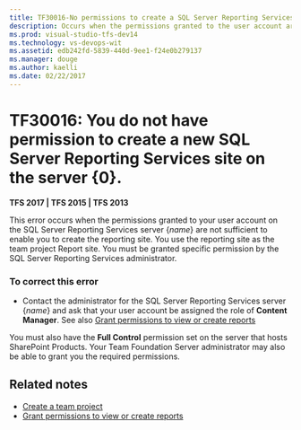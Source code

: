 ```yaml
---
title: TF30016-No permissions to create a SQL Server Reporting Services site | TFS
description: Occurs when the permissions granted to the user account are not sufficient to enable to create the reporting site.
ms.prod: visual-studio-tfs-dev14
ms.technology: vs-devops-wit
ms.assetid: edb242fd-5839-440d-9ee1-f24e0b279137
ms.manager: douge
ms.author: kaelli
ms.date: 02/22/2017
---
```


# TF30016: You do not have permission to create a new SQL Server Reporting Services site on the server {0}.

**TFS 2017 | TFS 2015 | TFS 2013**

This error occurs when the permissions granted to your user account on the SQL Server Reporting Services server {*name*} are not sufficient to enable you to create the reporting site. You use the reporting site as the team project Report site. You must be granted specific permission by the SQL Server Reporting Services administrator.  
  
### To correct this error  
  
-   Contact the administrator for the SQL Server Reporting Services server {*name*} and ask that your user account be assigned the role of **Content Manager**.  See also [Grant permissions to view or create reports](../../../../report/admin/grant-permissions-to-reports.md)
  
You must also have the **Full Control** permission set on the server that hosts SharePoint Products. Your Team Foundation Server administrator may also be able to grant you the required permissions.  
  
## Related notes
- [Create a team project](../../../../accounts/create-team-project.md)
- [Grant permissions to view or create reports](../../../../report/admin/grant-permissions-to-reports.md)